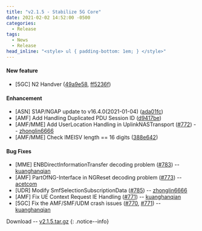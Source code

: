 ```yaml
---
title: "v2.1.5 - Stabilize 5G Core"
date: 2021-02-02 14:52:00 -0500
categories:
  - Release
tags:
  - News
  - Release
head_inline: "<style> ul { padding-bottom: 1em; } </style>"
---
```


#### New feature
- [5GC] N2 Handver ([49a9e58](https://github.com/open5gs/open5gs/commit/49a9e58efe3f6ecd482c3b77b98cd0841688b647), [ff5236f](https://github.com/open5gs/open5gs/commit/ff5236f3e01ee6984bc78eaacc7d84e08c321266))

#### Enhancement
- [ASN] S1AP/NGAP update to v16.4.0(2021-01-04) ([ada01fc](https://github.com/open5gs/open5gs/commit/ada01fca8ffaea029d2ae04e6bc1bb499ab37894))
- [AMF] Add Handling Duplicated PDU Session ID ([d9417be](https://github.com/open5gs/open5gs/commit/d9417be9a62255efa91a11ee2c424ec1e739b919))
- [AMF/MME] Add UserLocation Handling in UplinkNASTransport ([#772](https://github.com/open5gs/open5gs/pull/772)) -- [zhonglin6666](https://github.com/zhonglin6666)
- [AMF/MME] Check IMEISV length == 16 digits ([388e642](https://github.com/open5gs/open5gs/commit/388e64213fcebc257eb7bd0223105c3055c56252))

#### Bug Fixes
- [MME] ENBDirectInformationTransfer decoding problem ([#783](https://github.com/open5gs/open5gs/issues/783)) -- [kuanghanqian](https://github.com/kuanghanqian)
- [AMF] PartOfNG-Interface in NGReset decoding problem ([#773](https://github.com/open5gs/open5gs/issues/773)) -- [acetcom](https://github.com/acetcom)
- [UDR] Modify SmfSelectionSubscriptionData ([#785](https://github.com/open5gs/open5gs/pull/785)) -- [zhonglin6666](https://github.com/zhonglin6666)
- [AMF] Fix UE Context Request IE Handling ([#771](https://github.com/open5gs/open5gs/issues/771)) -- [kuanghanqian](https://github.com/kuanghanqian)
- [5GC] Fix the AMF/SMF/UDM crash issues ([#770](https://github.com/open5gs/open5gs/issues/770), [#771](https://github.com/open5gs/open5gs/issues/771)) -- [kuanghanqian](https://github.com/kuanghanqian)

Download -- [v2.1.5.tar.gz](https://github.com/open5gs/open5gs/archive/v2.1.5.tar.gz)
{: .notice--info}
